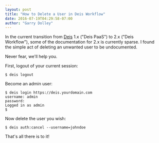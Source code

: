 ```yaml
---
layout: post
title: "How to Delete a User in Deis Workflow"
date: 2016-07-19T04:29:58-07:00
author: "Garry Dolley"
---
```


In the current transition from [Deis](http://deis.com) 1.x ("Deis PaaS")
to 2.x ("Deis Workflow"), some of the documentation for 2.x is currently
sparse.  I found the simple act of deleting an unwanted user to be
undocumented.

Never fear, we'll help you.

First, logout of your current session:


```
$ deis logout
```

Become an admin user:


```
$ deis login https://deis.yourdomain.com
username: admin
password:
Logged in as admin
$
```

Now delete the user you wish:

```
$ deis auth:cancel --username=johndoe
```

That's all there is to it!
